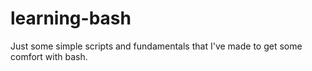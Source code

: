 # learning-bash
Just some simple scripts and fundamentals that I've made to get some comfort with bash.
